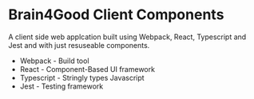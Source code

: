 # Brain4Good Client Components
A client side web applcation built using Webpack, React, Typescript and Jest and with just resuseable components.

 * Webpack - Build tool
 * React - Component-Based UI framework
 * Typescript - Stringly types Javascript
 * Jest - Testing framework